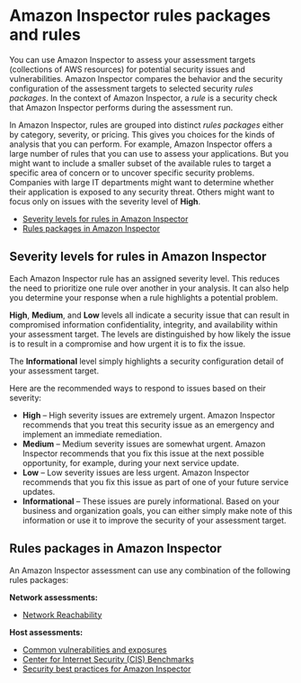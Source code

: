 # Amazon Inspector rules packages and rules<a name="inspector_rule-packages"></a>

You can use Amazon Inspector to assess your assessment targets \(collections of AWS resources\) for potential security issues and vulnerabilities\. Amazon Inspector compares the behavior and the security configuration of the assessment targets to selected security *rules packages*\. In the context of Amazon Inspector, a *rule* is a security check that Amazon Inspector performs during the assessment run\.

In Amazon Inspector, rules are grouped into distinct *rules packages* either by category, severity, or pricing\. This gives you choices for the kinds of analysis that you can perform\. For example, Amazon Inspector offers a large number of rules that you can use to assess your applications\. But you might want to include a smaller subset of the available rules to target a specific area of concern or to uncover specific security problems\. Companies with large IT departments might want to determine whether their application is exposed to any security threat\. Others might want to focus only on issues with the severity level of **High**\.
+ [Severity levels for rules in Amazon Inspector](#SeverityLevels)
+ [Rules packages in Amazon Inspector](#InspectorRulePackages)

## Severity levels for rules in Amazon Inspector<a name="SeverityLevels"></a>

Each Amazon Inspector rule has an assigned severity level\. This reduces the need to prioritize one rule over another in your analysis\. It can also help you determine your response when a rule highlights a potential problem\.

**High**, **Medium**, and **Low** levels all indicate a security issue that can result in compromised information confidentiality, integrity, and availability within your assessment target\. The levels are distinguished by how likely the issue is to result in a compromise and how urgent it is to fix the issue\.

The **Informational** level simply highlights a security configuration detail of your assessment target\.

Here are the recommended ways to respond to issues based on their severity:
+ **High** – High severity issues are extremely urgent\. Amazon Inspector recommends that you treat this security issue as an emergency and implement an immediate remediation\.
+ **Medium** – Medium severity issues are somewhat urgent\. Amazon Inspector recommends that you fix this issue at the next possible opportunity, for example, during your next service update\.
+ **Low** – Low severity issues are less urgent\. Amazon Inspector recommends that you fix this issue as part of one of your future service updates\.
+ **Informational** – These issues are purely informational\. Based on your business and organization goals, you can either simply make note of this information or use it to improve the security of your assessment target\.

## Rules packages in Amazon Inspector<a name="InspectorRulePackages"></a>

An Amazon Inspector assessment can use any combination of the following rules packages:

**Network assessments:**
+ [Network Reachability](inspector_network-reachability.md)

**Host assessments:**
+ [Common vulnerabilities and exposures](inspector_cves.md)
+ [Center for Internet Security \(CIS\) Benchmarks](inspector_cis.md)
+ [Security best practices for Amazon Inspector](inspector_security-best-practices.md)